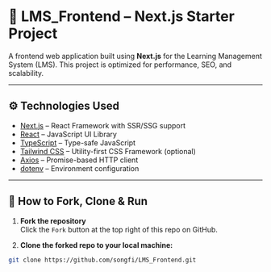 # 🚀 LMS_Frontend – Next.js Starter Project

A frontend web application built using **Next.js** for the Learning Management System (LMS). This project is optimized for performance, SEO, and scalability.

---

## ⚙️ Technologies Used

- [Next.js](https://nextjs.org/) – React Framework with SSR/SSG support
- [React](https://reactjs.org/) – JavaScript UI Library
- [TypeScript](https://www.typescriptlang.org/) – Type-safe JavaScript
- [Tailwind CSS](https://tailwindcss.com/) – Utility-first CSS Framework (optional)
- [Axios](https://axios-http.com/) – Promise-based HTTP client
- [dotenv](https://www.npmjs.com/package/dotenv) – Environment configuration

---

## 🍴 How to Fork, Clone & Run

1. **Fork the repository**  
   Click the `Fork` button at the top right of this repo on GitHub.

2. **Clone the forked repo to your local machine:**

```bash
git clone https://github.com/songfi/LMS_Frontend.git
